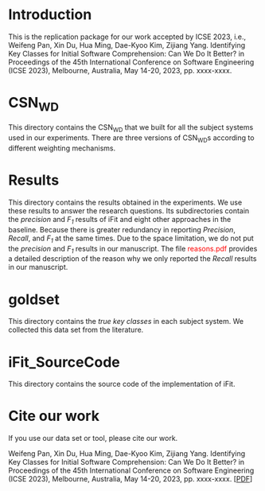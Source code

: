 # Introduction
This is the replication package for our work accepted by ICSE 2023, i.e., Weifeng Pan, Xin Du, Hua Ming, Dae-Kyoo Kim, Zijiang Yang. Identifying Key Classes for Initial Software Comprehension: Can We Do It Better? in Proceedings of the 45th International Conference on Software Engineering (ICSE 2023), Melbourne, Australia, May 14-20, 2023, pp. xxxx-xxxx.

# CSN<sub>WD</sub>
This directory contains the CSN<sub>WD</sub> that we built for all the subject systems used in our experiments. There are three versions of CSN<sub>WD</sub>s according to different weighting mechanisms.

# Results
This directory contains the results obtained in the experiments. We use these results to answer the research questions. Its subdirectories contain the <i>precision</i> and <i>F<sub>1</sub></i> results of iFit and eight other approaches in the baseline. Because there is greater redundancy in reporting <i>Precision</i>, <i>Recall</i>, and <i>F<sub>1</sub></i> at the same times. Due to the space limitation, we do not put the <i>precision</i> and <i>F<sub>1</sub></i> results in our manuscript. The file <font color="#FF0000">reasons.pdf</font> provides a detailed description of the reason why we only reported the <i>Recall</i> results in our manuscript.

# goldset
This directory contains the <i>true key classes</i> in each subject system. We collected this data set from the literature.

# iFit_SourceCode
This directory contains the source code of the implementation of iFit.

# Cite our work
If you use our data set or tool, please cite our work.

Weifeng Pan, Xin Du, Hua Ming, Dae-Kyoo Kim, Zijiang Yang. Identifying Key Classes for Initial Software Comprehension: Can We Do It Better? in Proceedings of the 45th International Conference on Software Engineering (ICSE 2023), Melbourne, Australia, May 14-20, 2023, pp. xxxx-xxxx. [[PDF](#)]
